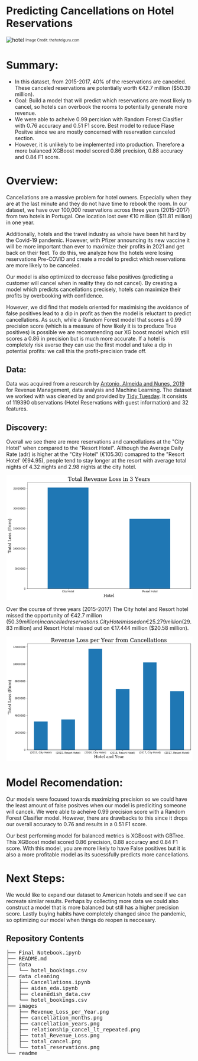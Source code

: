 # Predicting Cancellations on Hotel Reservations
![hotel](https://www.thehotelguru.com/_images/f0/30/f030e43b7ede4f4bc74c7332ae2d3711/portugal-s1180x560.jpg)
<sub><sup>Image Credit: thehotelguru.com</sup></sub>

# Summary:
- In this dataset, from 2015-2017, 40% of the reservations are canceled. These canceled reservations are potentially worth €42.7 million ($50.39 million).
- Goal: Build a model that will predict which reservations are most likely to cancel, so hotels can overbook the rooms to potentially generate more revenue. 
- We were able to acheive 0.99 percision with Random Forest Clasifier with 0.76 accuracy and 0.51 F1 score. Best model to reduce Flase Positve since we are mostly concerned with reservation canceled section. 
- However, it is unlikely to be implemented into production. Therefore a more balanced XGBoost model scored 0.86 precision, 0.88 accuracy and 0.84 F1 score. 


# Overview:
Cancellations are a massive problem for hotel owners. Especially when they are at the last minute and they do not have time to rebook the room. In our dataset, we have over 100,000 reservations across three years (2015-2017) from two hotels in Portugal. One location lost over €10 million ($11.81 million) in one year. 

Additionally, hotels and the travel industry as whole have been hit hard by the Covid-19 pandemic. However, with Pfizer announcing its new vaccine it will be more important than ever to maximize their profits in 2021 and get back on their feet. To do this, we analyze how the hotels were losing reservations Pre-COVID and create a model to predict which reservations are more likely to be canceled. 

Our model is also optimized to decrease false positives (predicting a customer will cancel when in reality they do not cancel). By creating a model which predicts cancellations precisely, hotels can maximize their profits by overbooking with confidence. 

However, we did find that models oriented for maximising the avoidance of false positives lead to a dip in profit as then the model is reluctant to predict cancellations. As such, while a Random Forest model that scores a 0.99 precision score (which is a measure of how likely it is to produce True positives) is possible we are recommending our XG boost model which still scores a 0.86 in precision but is much more accurate. If a hotel is completely risk averse they can use the first model and take a dip in potential profits: we call this the profit-precision trade off. 


## Data:
Data was acquired from a research by [Antonio, Almeida and Nunes, 2019](https://www.sciencedirect.com/science/article/pii/S2352340918315191?via%3Dihub) for Revenue Management, data analysis and Machine Learning. The dataset we worked with was cleaned by and provided by [Tidy Tuesday](https://github.com/rfordatascience/tidytuesday/blob/master/data/2020/2020-02-11/readme.md). 
It consists of 119390 observations (Hotel Reservations with guest information) and 32 features. 

## Discovery:

Overall we see there are more reservations and cancellations at the "City Hotel" when compared to the "Resort Hotel". 
Although the Average Daily Rate (adr) is higher at the "City Hotel" (€105.30) comapred to the "Resort Hotel' (€94.95), people tend to stay longer at the resort with average total nights of 4.32 nights and 2.98 nights at the city hotel. 

![Total Loss](https://github.com/acoco10/Hotel-Cancellation-Model/blob/main/images/total_Revenue_Loss.png)

Over the course of three years (2015-2017) The City hotel and Resort hotel missed the opportunity of €42.7 million ($50.39 million) in cancelled reservations. City Hotel missed on €25.279 million ($29.83 million) and Resort Hotel missed out on €17.444 million ($20.58 million). 

![Revenue Loss per year](https://github.com/acoco10/Hotel-Cancellation-Model/blob/main/images/Revenue_Loss_per_Year.png)

# Model Recomendation:
Our models were focused towards maximizing precision so we could have the least amount of false positves when our model is prediciting someone will cancek. We were able to acheive 0.99 precision score with a Random Forest Clasifier model. However, there are drawbacks to this since it drops our overall accuracy to 0.76 and results in a 0.51 F1 score.

Our best performing model for balanced metrics is XGBoost with GBTree. This XGBoost model scored 0.86 precision, 0.88 accuracy and 0.84 F1 score. With this model, you are more likely to have False positives but it is also a more profitable model as its sucessfully predicts more cancellations. 

# Next Steps:
We would like to expand our dataset to American hotels and see if we can recreate similar results. Perhaps by collecting more data we could also construct a model that is more balanced but still has a higher precision score. Lastly buying habits have completely changed since the pandemic, so optimizing our model when things do reopen is neccesary. 


## Repository Contents
<pre>
├── Final Notebook.ipynb
├── README.md
├── data
│   └── hotel_bookings.csv
├── data cleaning
│   ├── Cancellations.ipynb
│   ├── aidan_eda.ipynb
│   ├── cleanedish_data.csv
│   └── hotel_bookings.csv
├── images
│   ├── Revenue_Loss_per_Year.png
│   ├── cancellation_months.png
│   ├── cancellation_years.png
│   ├── relationship_cancel_lt_repeated.png
│   ├── total_Revenue_Loss.png
│   ├── total_cancel.png
│   └── total_reservations.png
└── readme
</pre>
